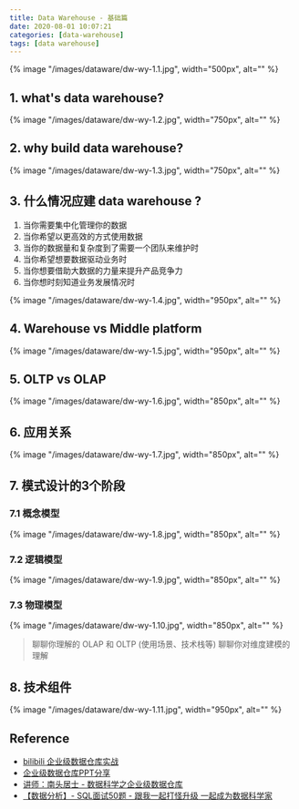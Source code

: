 ```yaml
---
title: Data Warehouse - 基础篇
date: 2020-08-01 10:07:21
categories: [data-warehouse]
tags: [data warehouse]
---
```


{% image "/images/dataware/dw-wy-1.1.jpg", width="500px", alt="" %}

<!-- more -->

## 1. what's data warehouse?

{% image "/images/dataware/dw-wy-1.2.jpg", width="750px", alt="" %}

## 2. why build data warehouse?

{% image "/images/dataware/dw-wy-1.3.jpg", width="750px", alt="" %}

## 3. 什么情况应建 data warehouse ?

1. 当你需要集中化管理你的数据
2. 当你希望以更高效的方式使用数据
3. 当你的数据量和复杂度到了需要一个团队来维护时
4. 当你希望想要数据驱动业务时
5. 当你想要借助大数据的力量来提升产品竞争力
6. 当你想时刻知道业务发展情况时

{% image "/images/dataware/dw-wy-1.4.jpg", width="950px", alt="" %}

## 4. Warehouse vs Middle platform

{% image "/images/dataware/dw-wy-1.5.jpg", width="950px", alt="" %}

## 5. OLTP vs OLAP

{% image "/images/dataware/dw-wy-1.6.jpg", width="850px", alt="" %}

## 6. 应用关系

{% image "/images/dataware/dw-wy-1.7.jpg", width="850px", alt="" %}

## 7. 模式设计的3个阶段

### 7.1 概念模型

{% image "/images/dataware/dw-wy-1.8.jpg", width="850px", alt="" %}

### 7.2 逻辑模型

{% image "/images/dataware/dw-wy-1.9.jpg", width="850px", alt="" %}

### 7.3 物理模型

{% image "/images/dataware/dw-wy-1.10.jpg", width="850px", alt="" %}

> 聊聊你理解的 OLAP 和 OLTP (使用场景、技术栈等)
> 聊聊你对维度建模的理解

## 8. 技术组件

{% image "/images/dataware/dw-wy-1.11.jpg", width="950px", alt="" %}

## Reference

- [bilibili 企业级数据仓库实战](https://www.bilibili.com/video/av63753220)
- [企业级数据仓库PPT分享](https://mp.weixin.qq.com/s/qDZTIj5yw2L9aYLuX6AdDA)
- [讲师：南头居士 - 数据科学之企业级数据仓库](https://study.163.com/course/courseMain.htm?courseId=1209564814)
- [【数据分析】- SQL面试50题 - 跟我一起打怪升级 一起成为数据科学家](https://www.bilibili.com/video/BV1q4411G7Lw/?spm_id_from=333.788.videocard.1)
